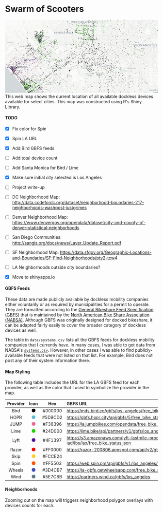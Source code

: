 # Swarm of Scooters
![screenshot] 
This web map shows the current location of all available dockless devices available for select cities. This map was constructed using R's Shiny Library.

#### TODO  
- [x] Fix color for Spin
- [x] Spin LA URL
- [x] Add Bird GBFS feeds
- [ ] Add total device count
- [ ] Add Santa Monica for Bird / Lime
- [x] Make sure initial city selected is Los Angeles
- [ ] Project write-up
- [ ] DC Neighborhood Map: http://data.codefordc.org/dataset/neighborhood-boundaries-217-neighborhoods-washpost-justgrimes
- [ ] Denver Neighborhood Map: https://www.denvergov.org/opendata/dataset/city-and-county-of-denver-statistical-neighborhoods
- [ ] San Diego Communities: http://sangis.org/docs/news/Layer_Update_Report.pdf
- [ ] SF Neighborhood Map: https://data.sfgov.org/Geographic-Locations-and-Boundaries/SF-Find-Neighborhoods/pty2-tcw4
- [ ] LA Neighborhoods outside city boundaries?
- [x] Move to shinyapps.io


#### GBFS Feeds
These data are made publicly available by dockless mobility companies either voluntarily or as required by municipalities for a permit to operate. They are formatted according to the [General Bikeshare Feed Specification (GBFS)](https://github.com/NABSA/gbfs) that is maintained by the [North American Bike Share Association (NABSA)](https://nabsa.net/). Although GBFS was originally designed for docked bikeshare, it can be adapted fairly easily to cover the broader category of dockless devices as well.  

The table in `data/systems.csv` lists all the GBFS feeds for dockless mobility companies that I currently have. In many cases, I was able to get data from NABSA's [`systems.csv`](https://github.com/NABSA/gbfs/blob/master/systems.csv). However, in other cases I was able to find publicly-available feeds that were not listed on that list. For example, Bird does not post any of their system information there. 

#### Map Styling
The following table includes the URL for the LA GBFS feed for each provider, as well as the color that I used to symbolize the provider in the map.

| Provider |   Icon    |   Hex   | GBFS URL                                                                                 |
|:--------:|:---------:|:-------:|:---------------------------------------------------------------------------------------- |
| Bird     | ![bird]   | #000000 | https://mds.bird.co/gbfs/los-angeles/free_bikes                                          |
| HOPR     | ![hopr]   | #5DBCD2 | https://gbfs.hopr.city/api/gbfs/5/free_bike_status                                       |
| JUMP     | ![jump]   | #F36396 | https://la.jumpbikes.com/opendata/free_bike_status.json                                  |
| Lime     | ![lime]   | #24D000 | https://lime.bike/api/partners/v1/gbfs/los_angeles/free_bike_status.json                 |
| Lyft     | ![lyft]   | #4F1397 | https://s3.amazonaws.com/lyft-lastmile-production-iad/lbs/lax/free_bike_status.json      |
| Razor    | ![razor]  | #FF0000 | https://razor-200806.appspot.com/api/v2/gbfs                                             |
| Skip     | ![skip]   | #FCCE24 |                                                                                          |
| Spin     | ![spin]   | #FF5503 | https://web.spin.pm/api/gbfs/v1/los_angeles/free_bike_status.json                        |
| Wheels   | ![wheels] | #3D4CB7 | https://la-gbfs.getwheelsapp.com/free_bike_status.json                                   | 
| Wind     | ![wind]   | #5E7C8B | https://partners.wind.co/gbfs/los_angeles                                                |

#### Neighborhoods
Zooming out on the map will triggers neighborhood polygon overlays with devices counts for each.

[bird]: www/bird_circle2.png
[hopr]: www/hopr_circle.png
[jump]: www/jump_circle.png
[lime]: www/lime_circle.png
[lyft]: www/lyft_circle.png
[razor]: www/razor_circle.png
[skip]: www/skip_circle.png
[spin]: www/spin_circle.png
[wind]: www/wind_circle.png
[wheels]: www/wheels_circle.png

[screenshot]: www/screenshot.PNG
